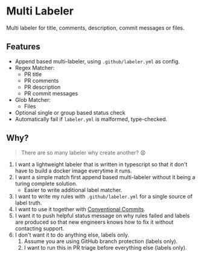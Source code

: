 # Multi Labeler

Multi labeler for title, comments, description, commit messages or files.

## Features

- Append based multi-labeler, using `.github/labeler.yml` as config.
- Regex Matcher:
    - PR title
    - PR comments
    - PR description
    - PR commit messages
- Glob Matcher:
    - Files
- Optional single or group based status check
- Automatically fail if `labeler.yml` is malformed, type-checked.

## Why?

> There are so many labeler why create another? 😧

1. I want a lightweight labeler that is written in typescript so that it don't have to build a docker image everytime it
   runs.
2. I want a simple match first append based multi-labeler without it being a turing complete solution.
    * Easier to write additional label matcher.
3. I want to write my rules with `.github/labeler.yml` for a single source of label truth.
4. I want to use it together with [Conventional Commits](https://www.conventionalcommits.org/en/v1.0.0/).
5. I want it to push helpful status message on why rules failed and labels are produced so that new engineers knows how
   to fix it without contacting support.
7. I don't want it to do anything else, labels only.
    1. Assume you are using GitHub branch protection (labels only).
    2. I want to run this in PR triage before everything else (labels only).

